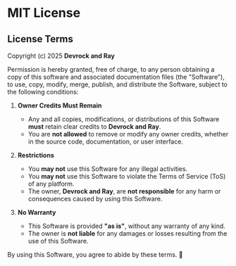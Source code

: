 # MIT License

## License Terms

Copyright (c) 2025 **Devrock and Ray**

Permission is hereby granted, free of charge, to any person obtaining a copy of this software and associated documentation files (the "Software"), to use, copy, modify, merge, publish, and distribute the Software, subject to the following conditions:

1. **Owner Credits Must Remain**  
   - Any and all copies, modifications, or distributions of this Software **must** retain clear credits to **Devrock and Ray**.  
   - You are **not allowed** to remove or modify any owner credits, whether in the source code, documentation, or user interface.

2. **Restrictions**  
   - You **may not** use this Software for any illegal activities.  
   - You **may not** use this Software to violate the Terms of Service (ToS) of any platform.  
   - The owner, **Devrock and Ray**, are **not responsible** for any harm or consequences caused by using this Software.

3. **No Warranty**  
   - This Software is provided **"as is"**, without any warranty of any kind.  
   - The owner is **not liable** for any damages or losses resulting from the use of this Software.

By using this Software, you agree to abide by these terms. 🚀
